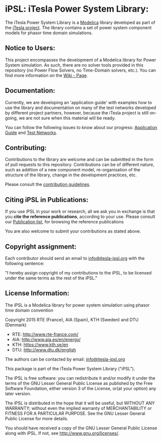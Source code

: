# **iPSL**: iTesla Power System Library:
The iTesla Power System Library is a [Modelica](https://www.modelica.org) library developed as part of the [iTesla project](http://www.itesla-project.eu/).
The library contains a set of power system component models for phasor time domain simulations.

## Notice to Users:
This project encompasses the development of a Modelica library for Power System simulation.
As such, there are no solver tools provided in this repository (no Power Flow Solvers, no Time-Domain solvers, etc.).
You can find more information on the [Wiki - Page](https://github.com/itesla/ipsl/wiki/Overview).

## Documentation:
Currently, we are developing an 'application guide' with examples how to use the library and documentation on many of the test networks developed by different project partners, however, because the iTesla project is still on-going, we are not sure when this material will be ready.

You can follow the following issues to know about our progress: [Application Guide](https://github.com/itesla/ipsl/issues/3) and [Test Networks](https://github.com/itesla/ipsl/issues/4).

## Contributing:
Contributions to the library are welcome and can be submitted in the form of pull requests to this repository.
Contributions can be of different nature, such as addition of a new component model, re-organisation of the structure of the library, change in the development practices, etc.

Please consult the [contribution guidelines](https://github.com/itesla/ipsl/wiki/Contributing-home).

## Citing iPSL in Publications:
If you use iPSL in your work or research, all we ask you in exchange is that you **cite the reference publications**, according to your use.
Please consult our [Publication list](https://github.com/itesla/ipsl/wiki/Publications), for browsing the reference publications

You are also welcome to submit your contributions as stated above.

## Copyright assignment:
Each contributor should send an email to info@itesla-ipsl.org with the following sentence:

"I hereby assign copyright of my contributions to the iPSL, to be licensed under the same terms as the rest of the iPSL."

## License Information:
The iPSL is a Modelica library for power system simulation using phasor time domain convention

Copyright 2015 RTE (France), AIA (Spain), KTH (Sweden) and DTU (Denmark)

- RTE: http://www.rte-france.com/
- AIA: http://www.aia.es/en/energy/
- KTH: https://www.kth.se/en
- DTU: http://www.dtu.dk/english

The authors can be contacted by email: info@itesla-ipsl.org

This package is part of the iTesla Power System Library ("iPSL").

The iPSL is free software: you can redistribute it and/or modify it under the terms of the GNU Lesser General Public License as published by the Free Software Foundation, either version 3 of the License, or(at your option) any later version.

The iPSL is distributed in the hope that it will be useful,
but WITHOUT ANY WARRANTY; without even the implied warranty of
MERCHANTABILITY or FITNESS FOR A PARTICULAR PURPOSE.  See the
GNU Lesser General Public License for more details.

You should have received a copy of the GNU Lesser General Public License along with iPSL.  If not, see <http://www.gnu.org/licenses/>.
